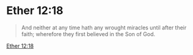 # Ether 12:18

> And neither at any time hath any wrought miracles until after their faith; wherefore they first believed in the Son of God.

[Ether 12:18](https://www.churchofjesuschrist.org/study/scriptures/bofm/ether/12?lang=eng&id=p18#p18)


